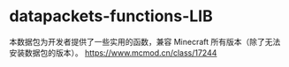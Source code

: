 # datapackets-functions-LIB
本数据包为开发者提供了一些实用的函数，兼容 Minecraft 所有版本（除了无法安装数据包的版本）。
https://www.mcmod.cn/class/17244